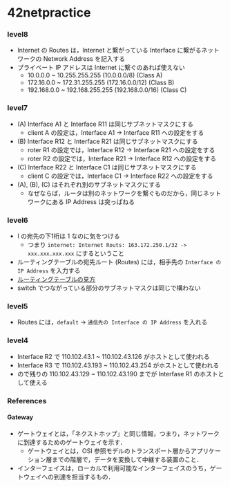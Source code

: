 # 42netpractice

### level8
- Internet の Routes は，Internet と繋がっている Interface に繋がるネットワークの Network Address を記入する
- プライベート IP アドレスは Internet に繋ぐのあれば使えない
  - 10.0.0.0 ~ 10.255.255.255 (10.0.0.0/8) (Class A)
  - 172.16.0.0 ~ 172.31.255.255 (172.16.0.0/12) (Class B)
  - 192.168.0.0 ~ 192.168.255.255 (192.168.0.0/16) (Class C)

### level7
- (A) Interface A1 と Interface R11 は同じサブネットマスクにする
  - client A の設定は，Interface A1 -> Interface R11 への設定をする
- (B) Interface R12 と Interface R21 は同じサブネットマスクにする
  - roter R1 の設定では，Interface R12 -> Interface R21 への設定をする
  - roter R2 の設定では，Interface R21 -> Interface R12 への設定をする
- (C) Interface R22 と Interface C1 は同じサブネットマスクにする
  - client C の設定では，Interface C1 -> Interface R22 への設定をする
- (A), (B), (C) はそれぞれ別のサブネットマスクにする
  - なぜならば，ルータは別のネットワークを繋ぐものだから，同じネットワークにある IP Address は突っぱねる

### level6
- I の宛先の下1桁は 1 なのに気をつける
  - つまり `internet: Internet Routs: 163.172.250.1/32 -> xxx.xxx.xxx.xxx` にするということ
- ルーティングテーブルの宛先ルート (Routes) には，相手先の `Interface の IP Address` を入力する
- [ルーティングテーブルの見方](https://qiita.com/cafedrip/items/8f0cc9544910cba23be8#ルーティングテーブルの見方)
- switch でつながっている部分のサブネットマスクは同じで構わない

### level5
- Routes には，`default` -> `通信先の Interface の IP Address` を入れる

### level4
- Interface R2 で 110.102.43.1 ~ 110.102.43.126 がホストとして使われる
- Interface R3 で 110.102.43.193 ~ 110.102.43.254 がホストとして使われる
- ので残りの 110.102.43.129 ~ 110.102.43.190 までが Interfase R1 のホストとして使える

### References
#### Gateway
- ゲートウェイとは，「ネクストホップ」と同じ情報，つまり，ネットワークに到達するためのゲートウェイを示す．
  - ゲートウェイとは，OSI 参照モデルのトランスポート層からアプリケーション層までの階層で，データを変換して中継する装置のこと．
- インターフェイスは，ローカルで利用可能なインターフェイスのうち，ゲートウェイへの到達を担当するもの．
